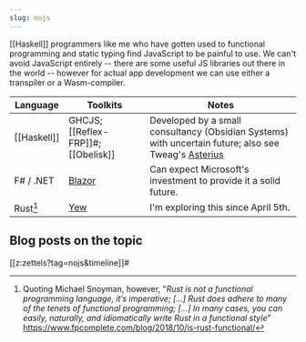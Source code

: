 ```yaml
---
slug: nojs
---
```


[[Haskell]] programmers like me who have gotten used to functional programming and static typing find JavaScript to be painful to use. We can't avoid JavaScript entirely -- there are some useful JS libraries out there in the world -- however for actual app development we can use either a transpiler or a Wasm-compiler. 


| Language    | Toolkits                                                | Notes                                                                     |
| ----------- | ------------------------------------------------------- | ------------------------------------------------------------------------- |
| [[Haskell]] | GHCJS; [[Reflex-FRP]]#; [[Obelisk]]                             | Developed by a small consultancy (Obsidian Systems) with uncertain future; also see Tweag's [Asterius](https://github.com/tweag/asterius) |
| F# / .NET   | [Blazor](https://srid.github.io/learning-fsharp/Blazor) | Can expect Microsoft's investment to provide it a solid future.                                               |
| Rust[^nofp]        | [Yew](https://yew.rs/)                                  | I'm exploring this since April 5th.                                       |

[^nofp]: Quoting Michael Snoyman, however, "*Rust is not a functional programming language, it’s imperative; [...] Rust does adhere to many of the tenets of functional programming; [...] In many cases, you can easily, naturally, and idiomatically write Rust in a functional style*" https://www.fpcomplete.com/blog/2018/10/is-rust-functional/

## Blog posts on the topic

[[z:zettels?tag=nojs&timeline]]#
